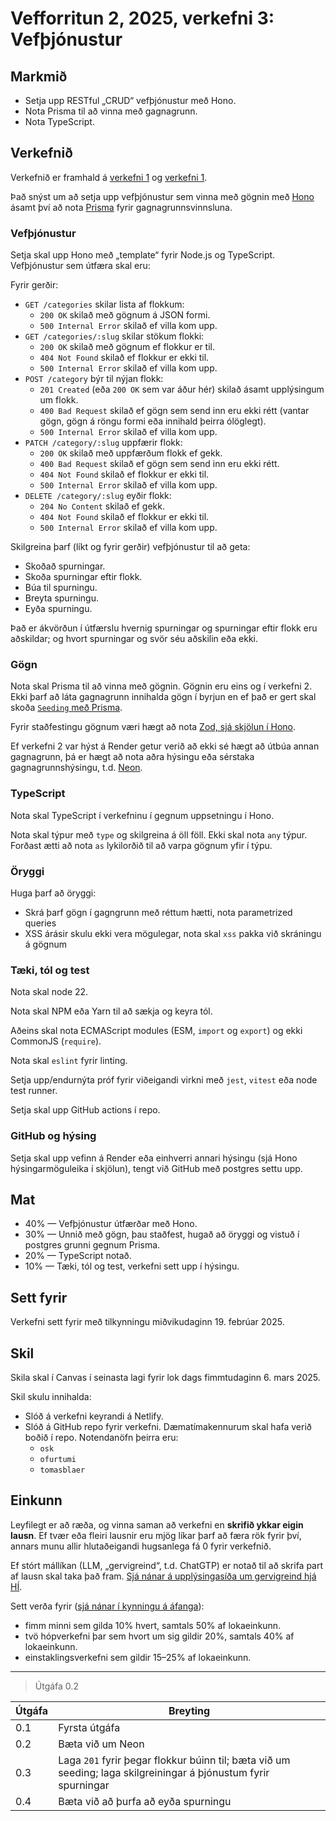 # Vefforritun 2, 2025, verkefni 3: Vefþjónustur

## Markmið

- Setja upp RESTful „CRUD“ vefþjónustur með Hono.
- Nota Prisma til að vinna með gagnagrunn.
- Nota TypeScript.

## Verkefnið

Verkefnið er framhald á [verkefni 1](https://github.com/vefforritun/vef2-2025-v1) og [verkefni 1](https://github.com/vefforritun/vef2-2025-v1).

Það snýst um að setja upp vefþjónustur sem vinna með gögnin með [Hono](https://hono.dev/) ásamt því að nota [Prisma](https://www.prisma.io/) fyrir gagnagrunnsvinnsluna.

### Vefþjónustur

Setja skal upp Hono með „template“ fyrir Node.js og TypeScript. Vefþjónustur sem útfæra skal eru:

Fyrir gerðir:

- `GET /categories` skilar lista af flokkum:
  - `200 OK` skilað með gögnum á JSON formi.
  - `500 Internal Error` skilað ef villa kom upp.
- `GET /categories/:slug` skilar stökum flokki:
  - `200 OK` skilað með gögnum ef flokkur er til.
  - `404 Not Found` skilað ef flokkur er ekki til.
  - `500 Internal Error` skilað ef villa kom upp.
- `POST /category` býr til nýjan flokk:
  - `201 Created` (eða `200 OK` sem var áður hér) skilað ásamt upplýsingum um flokk.
  - `400 Bad Request` skilað ef gögn sem send inn eru ekki rétt (vantar gögn, gögn á röngu formi eða innihald þeirra ólöglegt).
  - `500 Internal Error` skilað ef villa kom upp.
- `PATCH /category/:slug` uppfærir flokk:
  - `200 OK` skilað með uppfærðum flokk ef gekk.
  - `400 Bad Request` skilað ef gögn sem send inn eru ekki rétt.
  - `404 Not Found` skilað ef flokkur er ekki til.
  - `500 Internal Error` skilað ef villa kom upp.
- `DELETE /category/:slug` eyðir flokk:
  - `204 No Content` skilað ef gekk.
  - `404 Not Found` skilað ef flokkur er ekki til.
  - `500 Internal Error` skilað ef villa kom upp.

Skilgreina þarf (líkt og fyrir gerðir) vefþjónustur til að geta:

- Skoðað spurningar.
- Skoða spurningar eftir flokk.
- Búa til spurningu.
- Breyta spurningu.
- Eyða spurningu.

Það er ákvörðun í útfærslu hvernig spurningar og spurningar eftir flokk eru aðskildar; og hvort spurningar og svör séu aðskilin eða ekki.

### Gögn

Nota skal Prisma til að vinna með gögnin. Gögnin eru eins og í verkefni 2. Ekki þarf að láta gagnagrunn innihalda gögn í byrjun en ef það er gert skal skoða [`Seeding` með Prisma](https://www.prisma.io/docs/orm/prisma-migrate/workflows/seeding).

Fyrir staðfestingu gögnum væri hægt að nota [Zod, sjá skjölun í Hono](https://hono.dev/docs/guides/validation#with-zod).

Ef verkefni 2 var hýst á Render getur verið að ekki sé hægt að útbúa annan gagnagrunn, þá er hægt að nota aðra hýsingu eða sérstaka gagnagrunnshýsingu, t.d. [Neon](https://neon.tech/).

### TypeScript

Nota skal TypeScript í verkefninu í gegnum uppsetningu í Hono.

Nota skal týpur með `type` og skilgreina á öll föll. Ekki skal nota `any` týpur. Forðast ætti að nota `as` lykilorðið til að varpa gögnum yfir í týpu.

### Öryggi

Huga þarf að öryggi:

- Skrá þarf gögn í gagngrunn með réttum hætti, nota parametrized queries
- XSS árásir skulu ekki vera mögulegar, nota skal `xss` pakka við skráningu á gögnum

### Tæki, tól og test

Nota skal node 22.

Nota skal NPM eða Yarn til að sækja og keyra tól.

Aðeins skal nota ECMAScript modules (ESM, `import` og `export`) og ekki CommonJS (`require`).

Nota skal `eslint` fyrir linting.

Setja upp/endurnýta próf fyrir viðeigandi virkni með `jest`, `vitest` eða node test runner.

Setja skal upp GitHub actions í repo.

### GitHub og hýsing

Setja skal upp vefinn á Render eða einhverri annari hýsingu (sjá Hono hýsingarmöguleika í skjölun), tengt við GitHub með postgres settu upp.

## Mat

- 40% — Vefþjónustur útfærðar með Hono.
- 30% — Unnið með gögn, þau staðfest, hugað að öryggi og vistuð í postgres grunni gegnum Prisma.
- 20% — TypeScript notað.
- 10% — Tæki, tól og test, verkefni sett upp í hýsingu.

## Sett fyrir

Verkefni sett fyrir með tilkynningu miðvikudaginn 19. febrúar 2025.

## Skil

Skila skal í Canvas í seinasta lagi fyrir lok dags fimmtudaginn 6. mars 2025.

Skil skulu innihalda:

- Slóð á verkefni keyrandi á Netlify.
- Slóð á GitHub repo fyrir verkefni. Dæmatímakennurum skal hafa verið boðið í repo. Notendanöfn þeirra eru:
  - `osk`
  - `ofurtumi`
  - `tomasblaer`

## Einkunn

Leyfilegt er að ræða, og vinna saman að verkefni en **skrifið ykkar eigin lausn**. Ef tvær eða fleiri lausnir eru mjög líkar þarf að færa rök fyrir því, annars munu allir hlutaðeigandi hugsanlega fá 0 fyrir verkefnið.

Ef stórt mállíkan (LLM, „gervigreind“, t.d. ChatGTP) er notað til að skrifa part af lausn skal taka það fram. [Sjá nánar á upplýsingasíða um gervigreind hjá HÍ](https://gervigreind.hi.is/).

Sett verða fyrir ([sjá nánar í kynningu á áfanga](https://github.com/vefforritun/vef2-2025/blob/main/namsefni/01.kynning/1.kynning.md)):

- fimm minni sem gilda 10% hvert, samtals 50% af lokaeinkunn.
- tvö hópverkefni þar sem hvort um sig gildir 20%, samtals 40% af lokaeinkunn.
- einstaklingsverkefni sem gildir 15–25% af lokaeinkunn.

---

> Útgáfa 0.2

| Útgáfa | Breyting         |
| ------ | ---------------- |
| 0.1    | Fyrsta útgáfa    |
| 0.2    | Bæta við um Neon |
| 0.3    | Laga `201` fyrir þegar flokkur búinn til; bæta við um seeding; laga skilgreiningar á þjónustum fyrir spurningar |
| 0.4    | Bæta við að þurfa að eyða spurningu |
